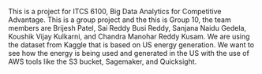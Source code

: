 This is a project for ITCS 6100, Big Data Analytics for Competitive Advantage. 
This is a group project and the this is Group 10, the team members are Brijesh Patel, Sai Reddy Busi Reddy, Sanjana Naidu Gedela, Koushik Vijay Kulkarni, and Chandra Manohar Reddy Kusam. 
We are using the dataset from Kaggle that is based on US energy generation. 
We want to see how the energy is being used and generated in the US with the use of AWS tools like the S3 bucket, Sagemaker, and Quicksight.
